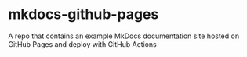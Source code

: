 # mkdocs-github-pages

A repo that contains an example MkDocs documentation site hosted on GitHub Pages and deploy with GitHub Actions
